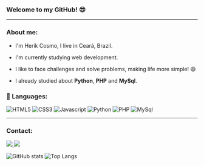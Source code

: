 ### Welcome to my GitHub! :sunglasses:

<hr>

### About me: 
* I'm Herik Cosmo, I live in Ceará, Brazil.

* I'm currently studying web development.

* I like to face challenges and solve problems, making life more simple! :smile:

* I already studied about **Python**, **PHP** and **MySql**.


### :hammer: Languages:
![HTML5](https://img.shields.io/static/v1?style=for-the-badge&logo=HTML5&message=HTML5&color=E34F26&label=&logoColor=white) ![CSS3](https://img.shields.io/static/v1?style=for-the-badge&logo=CSS3&message=CSS3&color=1572B6&label=) ![Javascript](https://img.shields.io/static/v1?style=for-the-badge&logo=JavaScript&message=Javascript&color=F7DF1E&label=&logoColor=black) ![Python](https://img.shields.io/static/v1?style=for-the-badge&logo=Python&message=python&color=3776AB&label=&logoColor=white) ![PHP](https://img.shields.io/static/v1?style=for-the-badge&logo=PHP&message=PHP&color=777BB4&label=&logoColor=white) ![MySql](https://img.shields.io/static/v1?style=for-the-badge&logo=mysql&message=mysql&color=4479A1&label=&logoColor=white)

<hr>

### Contact:
<a href="maito: herikcosmo.m@gmail.com" target="_blank">
  <img src="https://img.shields.io/static/v1?style=flat-square&logo=gmail&message=herikcosmo.m@gmail.com&color=EA4335&label=&logoColor=white">
</a>

<a href="https://www.linkedin.com/in/herik-martins-3194b4208" target="_blank">
  <img src="https://img.shields.io/static/v1?style=flat-square&logo=linkedin&message=LinkedIn&color=0A66C2&label=&logoColor=white&link=https://www.linkedin.com/in/herik-martins-3194b4208">
</a>

![GitHub stats](https://github-readme-stats.vercel.app/api?username=Herikkjk&show_icons=true&theme=tokyonight) ![Top Langs](https://github-readme-stats.vercel.app/api/top-langs/?username=Herikkjk&theme=tokyonight)
